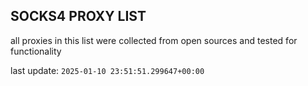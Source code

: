 ## SOCKS4 PROXY LIST

all proxies in this list were collected from open sources and tested for functionality

last update: `2025-01-10 23:51:51.299647+00:00`